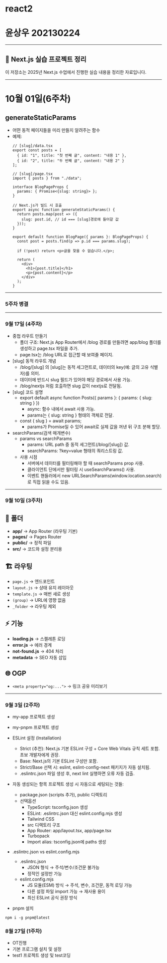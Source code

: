 # react2
# 윤상우 202130224

---

## 📘 Next.js 실습 프로젝트 정리

이 저장소는 2025년 Next.js 수업에서 진행한 실습 내용을 정리한 자료입니다.

---

# 10월 01일(6주차)
## generateStaticParams
- 어떤 동적 페이지들을 미리 만들지 알려주는 함수
- 예제:  
  ```tsx
  // [slug]/data.tsx
  export const posts = [
    { id: "1", title: "첫 번째 글", content: "내용 1" },
    { id: "2", title: "두 번째 글", content: "내용 2" }
  ];

  // [slug]/page.tsx
  import { posts } from "./data";

  interface BlogPageProps {
    params: { Promise<{slug: string}> };
  }

  // Next.js가 빌드 시 호출
  export async function generateStaticParams() {
    return posts.map(post => ({
      slug: post.id, // id === [slug]경로에 들어갈 값
    }));
  }

  export default function BlogPage({ params }: BlogPageProps) {
    const post = posts.find(p => p.id === params.slug);

    if (!post) return <p>글을 찾을 수 없습니다.</p>;

    return (
      <div>
        <h1>{post.title}</h1>
        <p>{post.content}</p>
      </div>
    );
  }

  ```
---


### 5주차 병결

---

### 9월 17일 (4주차)
- 중첩 라우트 만들기
  - 폴더 구조: Next.js App Router에서 /blog 경로를 만들려면 app/blog 폴더를 생성하고 page.tsx 파일을 추가.
  - page.tsx는 /blog URL로 접근할 때 보여줄 페이지.
- [slug] 동적 라우트 개념
  - /blog/[slug] 의 [slug]는 동적 세그먼트로, 데이터의 key(예: 글의 고유 식별자)를 의미.
  - 데이터에 반드시 slug 필드가 있어야 해당 경로에서 사용 가능.
  - /blog/nextjs 처럼 호출하면 slug 값이 nextjs로 전달됨.
- [slug] 코드 설명
  - export default async function Posts({ params }: { params: { slug: string } })
    - async: 함수 내에서 await 사용 가능.
    - params는 { slug: string } 형태의 객체로 전달.
  - const { slug } = await params;
    - params가 Promise일 수 있어 await로 실제 값을 꺼낸 뒤 구조 분해 할당.
- searchParams(검색 매개변수)
  - params vs searchParams
    - params: URL path 중 동적 세그먼트(/blog/[slug]) 값.
    - searchParams: ?key=value 형태의 쿼리스트링 값.
  - 사용 시점
    - 서버에서 데이터를 필터링해야 할 때 searchParams prop 사용.
    - 클라이언트 단에서만 필터링 시 useSearchParams() 사용.
    - 이벤트 핸들러에서 new URLSearchParams(window.location.search)로 직접 읽을 수도 있음.
---
### 9월 10일 (3주차)


## 📁 폴더
- **app/** → App Router (라우팅 기본)
- **pages/** → Pages Router
- **public/** → 정적 파일
- **src/** → 코드와 설정 분리용

## 🏗️ 라우팅
- `page.js` → 엔드포인트
- `layout.js` → 상태 유지 레이아웃
- `template.js` → 매번 새로 생성
- `(group)` → URL에 영향 없음
- `_folder` → 라우팅 제외

## ⚡ 기능
- **loading.js** → 스켈레톤 로딩
- **error.js** → 에러 경계
- **not-found.js** → 404 처리
- **metadata** → SEO 자동 삽입

## 🌐 OGP
- `<meta property="og:...">` → 링크 공유 미리보기

---


### 9월 3일 (2주차)
- my-app 프로젝트 생성
- my-pnpm 프로젝트 생성
- ESLint 설정 (Installation)
    - Strict (추천): Next.js 기본 ESLint 구성 + Core Web Vitals 규칙 세트 포함. 초보 개발자에게 권장.
    - Base: Next.js의 기본 ESLint 구성만 포함.
    - Strict/Base 선택 시: eslint, eslint-config-next 패키지가 자동 설치됨.
    - .eslintrc.json 파일 생성 후, next lint 실행하면 오류 자동 검출.
- 자동 생성되는 항목
    프로젝트 생성 시 자동으로 세팅되는 것들:
    - package.json (scripts 추가), public 디렉토리
    - 선택옵션
        - TypeScript: tsconfig.json 생성
        - ESLint: .eslintrc.json 대신 eslint.config.mjs 생성
        - Tailwind CSS
        - src 디렉토리 구조
        - App Router: app/layout.tsx, app/page.tsx
        - Turbopack
        - Import alias: tsconfig.json에 paths 생성

- .eslintrc.json vs eslint.config.mjs
    - .eslintrc.json
        - JSON 형식 → 주석/변수/조건문 불가능
        - 정적인 설정만 가능
    - eslint.config.mjs
        - JS 모듈(ESM) 방식 → 주석, 변수, 조건문, 동적 로딩 가능
        - 다른 설정 파일 import 가능 → 재사용 용이
        - 최신 ESLint 공식 권장 방식
- pnpm 설치
```
npm i -g pnpm@latest
```

### 8월 27일 (1주차)
- OT진행
- 기본 프로그램 설치 및 설정
- test1 프로젝트 생성 및 test코딩
